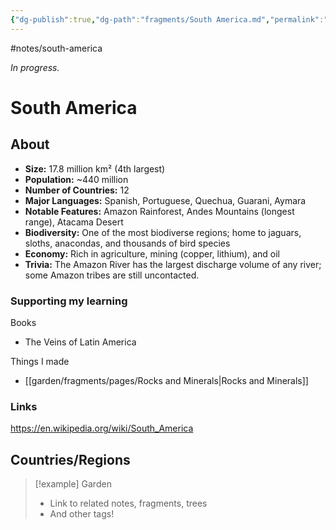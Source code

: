 ```yaml
---
{"dg-publish":true,"dg-path":"fragments/South America.md","permalink":"/fragments/south-america/","created":"2025-03-17T17:50:52.210-04:00","updated":"2025-07-26T14:12:55.428-04:00"}
---
```


#notes/south-america

*In progress.*
# South America 
## About
- **Size:** 17.8 million km² (4th largest)
- **Population:** ~440 million
- **Number of Countries:** 12
- **Major Languages:** Spanish, Portuguese, Quechua, Guarani, Aymara
- **Notable Features:** Amazon Rainforest, Andes Mountains (longest range), Atacama Desert
- **Biodiversity:** One of the most biodiverse regions; home to jaguars, sloths, anacondas, and thousands of bird species
- **Economy:** Rich in agriculture, mining (copper, lithium), and oil
- **Trivia:** The Amazon River has the largest discharge volume of any river; some Amazon tribes are still uncontacted.​

### Supporting my learning
Books
- The Veins of Latin America 

Things I made
- [[garden/fragments/pages/Rocks and Minerals\|Rocks and Minerals]]

### Links
https://en.wikipedia.org/wiki/South_America

## Countries/Regions

> [!example] Garden
> - Link to related notes, fragments, trees
> - And other tags!


